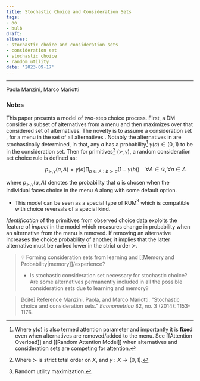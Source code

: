```yaml
---
title: Stochastic Choice and Consideration Sets
tags:
- oo
- bulb
draft:
aliases: 
- stochastic choice and consideration sets
- consideration set
- stochastic choice
- random utility
date: '2023-09-17'
---
```

---
Paola Manzini, Marco Mariotti
### Notes
This paper presents a model of two-step choice process. First, a DM consider a subset of alternatives from a menu and then maximizes over that considered set of alternatives. The novelty is to assume a consideration set , for a menu  in the set of all alternatives . Notably the alternatives in  are stochastically determined, in that, any $a$ has a probability[^1] $\gamma(a) \in (0,1)$ to be in the consideration set. Then for primitives[^2] $(\succ, \gamma)$, a random consideration set choice rule is defined as: 

$$\quad \quad \quad \quad \quad p_{\succ, \gamma}(a, A) = \gamma(a) \prod_{b \in A: b \succ a}(1-\gamma(b)) \quad \forall A \in \mathcal{D}, \forall a \in A $$

where $p_{\succ, \gamma}(a, A)$ denotes the probability that $a$ is chosen when the individual faces choice in the menu $A$ along with some default option.

- This model can be seen as a special type of RUM[^3] which is compatible with choice reversals of a special kind. 

*Identification* of the primitives from observed choice data exploits the feature of  _impact_ in the model which measures change in probability when an alternative from the menu is removed. If removing an alternative increases the choice probability of another, it implies that the latter alternative must be ranked lower in the strict order $\succ$. 

> 💡 Forming consideration sets from learning and [[Memory and Probability|memory]]/experience?
> - Is stochastic consideration set necessary for stochastic choice? Are some alternatives permanently included in all the possible consideration sets due to learning and memory?

[^1]: Where $\gamma(a)$ is also termed attention parameter and importantly it is **fixed** even when alternatives are removed/added to the menu. See [[Attention Overload]] and [[Random Attention Model]] when alternatives and consideration sets are competing for attention.
[^2]: Where $\succ$ is strict total order on $X$, and $\gamma : X \rightarrow (0,1)$.
[^3]: Random utility maximization.

> [!cite] Reference
> Manzini, Paola, and Marco Mariotti. "Stochastic choice and consideration sets." _Econometrica_ 82, no. 3 (2014): 1153-1176.

